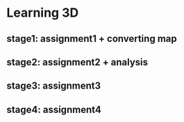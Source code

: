# Learning 3D

## stage1: assignment1 + converting map  
## stage2: assignment2 + analysis
## stage3: assignment3
## stage4: assignment4
